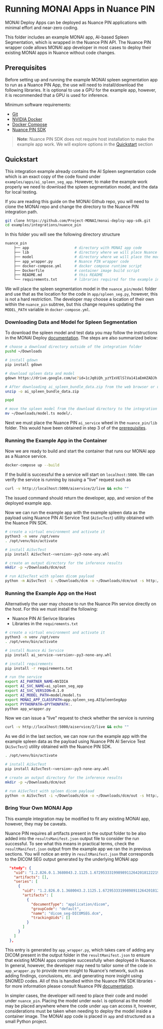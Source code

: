# Running MONAI Apps in Nuance PIN

MONAI Deploy Apps can be deployed as Nuance PIN applications with minimal effort and near-zero coding.

This folder includes an example MONAI app, AI-based Spleen Segmentation, which is wrapped in the Nuance PIN API.
The Nuance PIN wrapper code allows MONAI app developer in most cases to deploy their existing MONAI apps in Nuance
without code changes.

## Prerequisites

Before setting up and running the example MONAI spleen segmentation app to run as a Nuance PIN App, the use will need to install/download the following libraries.
It is optional to use a GPU for the example app, however, it is recommended that a GPU is used for inference.

Minimum software requirements:
- [Git](https://git-scm.com/book/en/v2/Getting-Started-Installing-Git)
- [NVIDIA Docker](https://docs.nvidia.com/datacenter/cloud-native/container-toolkit/install-guide.html#pre-requisites)
- [Docker Compose](https://docs.docker.com/compose/install/)
- [Nuance PIN SDK](https://www.nuance.com/healthcare/diagnostics-solutions/precision-imaging-network.html)

> **Note**: Nuance PIN SDK does not require host installation to make the example app work. We will explore options in the [Quickstart](#quickstart) section 

## Quickstart

This integration example already contains the AI Spleen segmentation code which is an exact copy of the code found under `examples/apps/ai_spleen_seg_app`. However, to make the example work properly we need to download the spleen segmentation model, and the data for local testing.

If you are reading this guide on the MONAI Github repo, you will need to clone the MONAI repo and change the directory to the Nuance PIN integration path.
```bash
git clone https://github.com/Project-MONAI/monai-deploy-app-sdk.git
cd examples/integrations/nuance_pin
```

In this folder you will see the following directory structure
```bash
nuance_pin
    ├── app                     # directory with MONAI app code
    ├── lib                     # directory where we will place Nuance PIN wheels
    ├── model                   # directory where we will place the model used by our MONAI app
    ├── app_wrapper.py          # Nuance PIN wrapper code
    ├── docker-compose.yml      # docker compose runtime script
    ├── Dockerfile              # container image build script
    ├── README.md               # this README
    └── requirements.txt        # libraries required for the example integration to work
```

We will place the spleen segmentation model in the `nuance_pin/model` folder and use that as the location for the code in `app/spleen_seg.py`, however,
this is not a hard restriction. The developer may choose a location of their own within the `nuance_pin` subtree, but this change requires updating the
`MODEL_PATH` variable in `docker-compose.yml`.

### Downloading Data and Model for Spleen Segmentation

To download the spleen model and test data you may follow the instructions in the MONAI Deploy [documentation](https://docs.monai.io/projects/monai-deploy-app-sdk/en/latest/getting_started/tutorials/03_segmentation_app.html#executing-from-shell). The steps are also summarized below:

```bash
# choose a download directory outside of the integration folder
pushd ~/Downloads

# install gdown
pip install gdown

# download spleen data and model
gdown https://drive.google.com/uc?id=1cJq0iQh_yzYIxVElSlVa141aEmHZADJh

# After downloading ai_spleen_bundle_data.zip from the web browser or using gdown,
unzip -o ai_spleen_bundle_data.zip

popd

# move the spleen model from the download directory to the integration folder model directory
mv ~/Downloads/model.ts model/.
```

Next we must place the Nuance PIN `ai_service` wheel in the `nuance_pin/lib` folder. This would have been obtained
in step 3 of of the [prerequisites](#prerequisites).

### Running the Example App in the Container

Now we are ready to build and start the container that runs our MONAI app as a Nuance service.
```bash
docker-compose up --build
```

If the build is successful the a service will start on `localhost:5000`. We can verify the service is running
by issuing a "live" request such as
```bash
curl -v http://localhost:5000/aiservice/2/live && echo ""
```
The issued command should return the developer, app, and version of the deployed example app.

Now we can run the example app with the example spleen data as the payload using Nuance PIN AI Service Test
(`AiSvcTest`) utility obtained with the Nuance PIN SDK.
```bash
# create a virtual environment and activate it
python3 -m venv /opt/venv
. /opt/venv/bin/activate

# install AiSvcTest
pip install AiSvcTest-<version>-py3-none-any.whl

# create an output directory for the inference results
mkdir -p ~/Downloads/dcm/out

# run AiSvcTest with spleen dicom payload
python -m AiSvcTest -i ~/Downloads/dcm -o ~/Downloads/dcm/out -s http://localhost:5000 -V 2 -k
```

### Running the Example App on the Host

Alternatively the user may choose to run the Nuance PIn service directly on the host. For this we must install the following:
- Nuance PIN AI Serivce libraries
- Libraries in the `requirements.txt`

```bash
# create a virtual environment and activate it
python3 -m venv /opt/venv
. /opt/venv/bin/activate

# install Nuance Ai Service
pip install ai_service-<version>-py3-none-any.whl

# install requirements
pip install -r requirements.txt

# run the service
export AI_PARTNER_NAME=NVIDIA
export AI_SVC_NAME=ai_spleen_seg_app
export AI_SVC_VERSION=0.1.0
export AI_MODEL_PATH=model/model.ts
export MONAI_APP_CLASSPATH=app.spleen_seg.AISpleenSegApp
export PYTHONPATH=$PYTHONPATH:.
python app_wrapper.py
```

Now we can issue a "live" request to check whether the service is running
```bash
curl -v http://localhost:5000/aiservice/2/live && echo ""
```
As we did in the last section, we can now run the example app with the example spleen data as the payload using Nuance PIN AI Service Test
(`AiSvcTest`) utility obtained with the Nuance PIN SDK.
```bash
. /opt/venv/bin/activate

# install AiSvcTest
pip install AiSvcTest-<version>-py3-none-any.whl

# create an output directory for the inference results
mkdir -p ~/Downloads/dcm/out

# run AiSvcTest with spleen dicom payload
python -m AiSvcTest -i ~/Downloads/dcm -o ~/Downloads/dcm/out -s http://localhost:5000 -V 2 -k
```

### Bring Your Own MONAI App

This example integration may be modified to fit any existing MONAI app, however, they may be caveats.

Nuance PIN requires all artifacts present in the output folder to be also added into the `resultsManifest.json` output file
to consider the run successful. To see what this means in practical terms, check the `resultManifest.json` output from the
example app we ran the in previous sections. You will notice an entry in `resultManifest.json` that corresponds to the DICOM
SEG output generated by the underlying MONAI app
```json
  "study": {
    "uid": "1.2.826.0.1.3680043.2.1125.1.67295333199898911264201812221946213",
    "artifacts": [],
    "series": [
      {
        "uid": "1.2.826.0.1.3680043.2.1125.1.67295333199898911264201812221946213",
        "artifacts": [
          {
            "documentType": "application/dicom",
            "groupCode": "default",
            "name": "dicom_seg-DICOMSEG.dcm",
            "trackingUids": []
          }
        ]
      }
    ]
  },
```
This entry is generated by `app_wrapper.py`, which takes care of adding any DICOM present in the output folder in the `resultManifest.json`
to ensure that existing MONAI apps complete successfully when deployed in Nuance. In general, however, the developer may need to tailor some
of the code in `app_wrapper.py` to provide more insight to Nuance's network, such as adding findings, conclusions, etc. and generating more insight
using SNOMED codes. All of this is handled within the Nuance PIN SDK libraries - for more information please consult Nuance PIN [documentation](https://www.nuance.com/healthcare/diagnostics-solutions/precision-imaging-network.html).

In simpler cases, the developer will need to place their code and model under `nuance_pin`. Placing the model under `model` is optional as the model may be placed
anywhere where the code under `app` can access it, however, considerations must be taken when needing to deploy the model inside a container image. The MONAI app code
is placed in `app` and structured as a small Python project.
